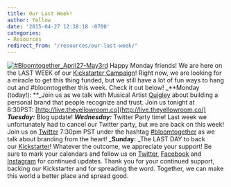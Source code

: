 ```yaml
---
title: Our Last Week!
author: Yellow
date: '2015-04-27 12:38:18 -0700'
categories:
- Resources
redirect_from: "/resources/our-last-week/"
---
```


[![#Bloomtogether_April27-May3rd](https://yellow-blog-images.imgix.net/2015/04/Bloomtogether_April27-May3rd.jpg)](https://yellow-blog-images.imgix.net/2015/04/Bloomtogether_April27-May3rd.jpg) Happy Monday friends! We are here on the LAST WEEK of our [Kickstarter Campaign](https://www.kickstarter.com/projects/1439745204/the-yellow-room-a-digital-hub-for-creative-world-c)! Right now, we are looking for a miracle to get this thing funded, but we still have a lot of fun ways to hang out and #bloomtogether this week. Check it out below! _**Monday (today!): **_Join us as we talk with Musical Artist [Quigley](http://www.officiallyquigley.com/) about building a personal brand that people recognize and trust. Join us tonight at 8:30PST: [http://live.theyellowroom.co](http://live.theyellowroom.co/) _**Tuesday:**_ Blog update! _**Wednesday:**_ Twitter Party time! Last week we unfortunately had to cancel our Twitter party, but we are back on this week! Join us on [Twitter](https://twitter.com/yellowconf) 7:30pm PST under the hashtag [#bloomtogether](https://twitter.com/hashtag/bloomtogether?src=hash) as we talk about branding from the heart! _**Sunday:** _The LAST DAY to back our [Kickstarter](https://www.kickstarter.com/projects/1439745204/the-yellow-room-a-digital-hub-for-creative-world-c)! Whatever the outcome, we appreciate your support! Be sure to mark your calendars and follow us on [Twitter](https://twitter.com/yellowconf), [Facebook](https://www.facebook.com/pages/The-Yellow-Conference/1393841977549340) and [Instagram](https://instagram.com/yellowconference/) for continued updates. Thank you for your continued support, backing our Kickstarter and for spreading the word. Together, we can make this world a better place and spread good.

